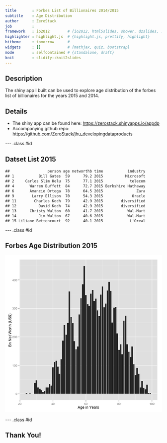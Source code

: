 ```yaml
---
title       : Forbes List of Billionaires 2014/2015
subtitle    : Age Distribution
author      : ZeroStack
job         : 
framework   : io2012        # {io2012, html5slides, shower, dzslides, ...}
highlighter : highlight.js  # {highlight.js, prettify, highlight}
hitheme     : tomorrow      # 
widgets     : []            # {mathjax, quiz, bootstrap}
mode        : selfcontained # {standalone, draft}
knit        : slidify::knit2slides
---
```


## Description

The shiny app I built can be used to explore age distribution of the forbes list of billionaires for the years 2015 and 2014.

## Details

- The shiny app can be found here: https://zerostack.shinyapps.io/appdp
- Accompanying github repo: https://github.com/ZeroStack/jhu_developingdataproducts

--- .class #id 

## Datset List 2015


```
##                 person age networthb time           industry
## 1           Bill Gates  59      79.2 2015          Microsoft
## 2     Carlos Slim Helu  75      77.1 2015            telecom
## 4       Warren Buffett  84      72.7 2015 Berkshire Hathaway
## 6       Amancio Ortega  78      64.5 2015               Zara
## 9        Larry Ellison  70      54.3 2015             Oracle
## 11        Charles Koch  79      42.9 2015        diversified
## 12          David Koch  74      42.9 2015        diversified
## 13      Christy Walton  60      41.7 2015           Wal-Mart
## 14          Jim Walton  67      40.6 2015           Wal-Mart
## 15 Liliane Bettencourt  92      40.1 2015            L'Oreal
```

--- .class #id 

## Forbes Age Distribution 2015

![plot of chunk unnamed-chunk-2](assets/fig/unnamed-chunk-2-1.png) 

--- .class #id 

## Thank You!



